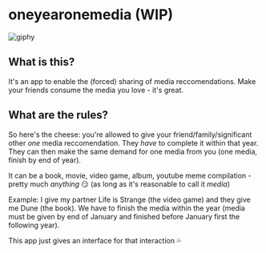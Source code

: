 # oneyearonemedia (WIP)

![giphy](https://user-images.githubusercontent.com/6733407/94095684-5c846d00-fe76-11ea-8589-0af03dcac01f.gif)

## What is this?

It's an app to enable the (forced) sharing of media reccomendations. Make your friends consume the media you love - it's great.

## What are the rules?

So here's the cheese: you're allowed to give your friend/family/significant other *one* media reccomendation. They *have* to complete it within that year. They can then make the same demand for one media from you (one media, finish by end of year).

It can be a book, movie, video game, album, youtube meme compilation - pretty much *anything* 😏 (as long as it's reasonable to call it *media*) 

Example: I give my partner Life is Strange (the video game) and they give me Dune (the book). We have to finish the media within the year (media must be given by end of January and finished before January first the following year).

This app just gives an interface for that interaction 💦
